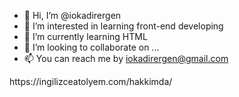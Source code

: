 - 👋 Hi, I’m @iokadirergen
- 👀 I’m interested in learning front-end developing
- 🌱 I’m currently learning HTML
- 💞️ I’m looking to collaborate on ...
- 📫 You can reach me by iokadirergen@gmail.com

<!---
iokadirergen/iokadirergen is a ✨ special ✨ repository because its `README.md` (this file) appears on your GitHub profile.
You can click the Preview link to take a look at your changes.
--->https://ingilizceatolyem.com/hakkimda/
